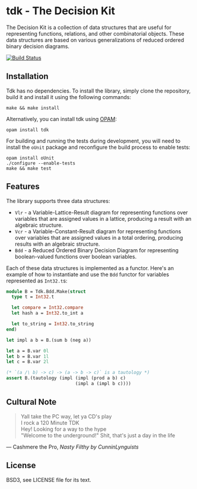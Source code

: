 # tdk - The Decision Kit

The Decision Kit is a collection of data structures that are useful for
representing functions, relations, and other combinatorial objects. These data
structures are based on various generalizations of reduced ordered binary
decision diagrams.

[![Build Status](https://travis-ci.org/frenetic-lang/ocaml-tdk.png)](https://travis-ci.org/frenetic-lang/ocaml-tdk)

## Installation

Tdk has no dependencies. To install the library, simply clone the repository,
build it and install it using the following commands:

    make && make install

Alternatively, you can install tdk using [OPAM][]:

[OPAM]: http://opam.ocaml.org/

    opam install tdk

For building and running the tests during development, you will need to install
the `oUnit` package and reconfigure the build process to enable tests:

    opam install oUnit
    ./configure --enable-tests
    make && make test

## Features

The library supports three data structures:

  * `Vlr` - a Variable-Lattice-Result diagram for representing functions over
    variables that are assigned values in a lattice, producing a result with an
    algebraic structure.
  * `Vcr` - a Variable-Constant-Result diagram for representing functions over
    variables that are assigned values in a total ordering, producing results
    with an algebraic structure.
  * `Bdd` - a Reduced Ordered Binary Decision Diagram for representing
    boolean-valued functions over boolean variables.

Each of these data structures is implemented as a functor. Here's an example of
how to instantiate and use the `Bdd` functor for variables represented as
`Int32.t`s:

```ocaml
module B = Tdk.Bdd.Make(struct
  type t = Int32.t

  let compare = Int32.compare
  let hash a = Int32.to_int a

  let to_string = Int32.to_string
end)

let impl a b = B.(sum b (neg a))

let a = B.var 0l
let b = B.var 1l
let c = B.var 2l

(* `(a /\ b) -> c) -> (a -> b -> c)` is a tautology *)
assert B.(tautology (impl (impl (prod a b) c)
                          (impl a (impl b c))))
```

## Cultural Note

> Yall take the PC way, let ya CD's play  
> I rock a 120 Minute TDK  
> Hey! Looking for a way to the hype  
> "Welcome to the underground!" Shit, that's just a day in the life

&mdash; Cashmere the Pro, *Nasty Filthy by CunninLynguists*

## License

BSD3, see LICENSE file for its text.
